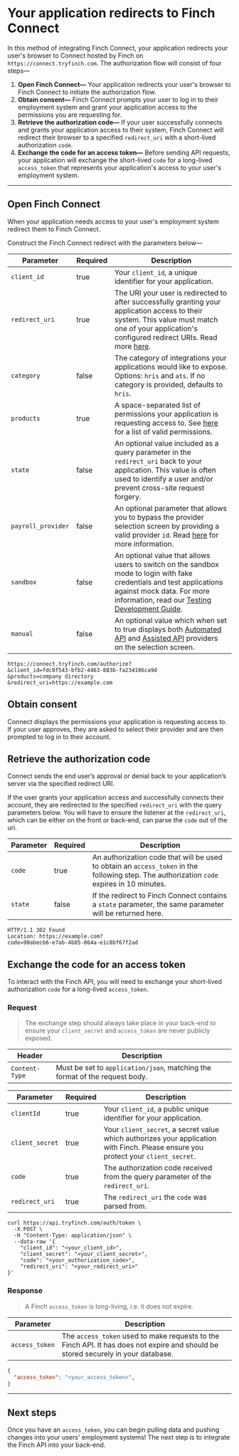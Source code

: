 # Your application redirects to Finch Connect

In this method of integrating Finch Connect, your application redirects your user's browser to Connect hosted by Finch on `https://connect.tryfinch.com`. The authorization flow will consist of four steps—

1. **Open Finch Connect—** Your application redirects your user's browser to Finch Connect to initiate the authorization flow.
2. **Obtain consent—** Finch Connect prompts your user to log in to their employment system and grant your application access to the permissions you are requesting for. 
3. **Retrieve the authorization code—** If your user successfully connects and grants your application access to their system, Finch Connect will redirect their browser to a specified `redirect_uri` with a short-lived authorization `code`.
4. **Exchange the code for an access token—** Before sending API requests, your application will exchange the short-lived `code` for a long-lived `access_token` that represents your application's access to your user's employment system.

---



## Open Finch Connect
When your application needs access to your user's employment system redirect them to Finch Connect.

Construct the Finch Connect redirect with the parameters below—

<!--
type: tab
title: Parameters
-->
Parameter | Required | Description
---------|----------|---------
 `client_id` | true | Your `client_id`, a unique identifier for your application.
 `redirect_uri` | true | The URI your user is redirected to after successfully granting your application access to their system. This value must match one of your application's configured redirect URIs. Read more [here](../../Development-Guides/Redirect-URIs.md).
 `category` | false | The category of integrations your applications would like to expose. Options: `hris` and `ats`. If no category is provided, defaults to `hris`.
 `products` | true | A space-separated list of permissions your application is requesting access to. See [here](../../Development-Guides/Permissions.md) for a list of valid permissions.
 `state` | false | An optional value included as a query parameter in the `redirect_uri` back to your application. This value is often used to identify a user and/or prevent cross-site request forgery.
 `payroll_provider` | false | An optional parameter that allows you to bypass the provider selection screen by providing a valid provider `id`. Read [here](../../Development-Guides/Providers.md) for more information.
 `sandbox` | false | An optional value that allows users to switch on the sandbox mode to login with fake credentials and test applications against mock data. For more information, read our [Testing Development Guide](../../Development-Guides/Testing.md).
 `manual` | false | An optional value which when set to true displays both [Automated API](../Product-Guides/Automated-Connect-Flow.md) and [Assisted API](../Product-Guides/Assisted-Connect-Flow.md) providers on the selection screen.

<!--
type: tab
title: Example
-->
```curl
https://connect.tryfinch.com/authorize?
&client_id=fdc8f543-bfb2-4463-883b-fa234106ca9d
&products=company directory
&redirect_uri=https://example.com
```
<!-- type: tab-end -->

## Obtain consent
Connect displays the permissions your application is requesting access to. If your user approves, they are asked to select their provider and are then prompted to log in to their account.

## Retrieve the authorization code

Connect sends the end user’s approval or denial back to your application’s server via the specified redirect URI.

If the user grants your application access and successfully connects their account, they are redirected to the specified `redirect_uri` with the query parameters below. You will have to ensure the listener at the `redirect_uri`, which can be either on the front or back-end, can parse the `code` out of the uri. 

<!--
type: tab
title: Parameters
-->
Parameter | Required | Description
---------|----------|---------
 `code` | true | An authorization code that will be used to obtain an `access_token` in the following step. The authorization `code` expires in 10 minutes.
 `state` | false | If the redirect to Finch Connect contains a `state` parameter, the same parameter will be returned here.

<!--
type: tab
title: Example
-->
```curl
HTTP/1.1 302 Found
Location: https://example.com?
code=90abecb6-e7ab-4b85-864a-e1c8bf67f2ad
```
<!-- type: tab-end -->


## Exchange the code for an access token
To interact with the Finch API, you will need to exchange your short-lived authorization `code` for a long-lived `access_token`. 


### Request

<!-- theme: danger -->
> The exchange step should always take place in your back-end to ensure your `client_secret` and `access_token` are never publicly exposed.

<!--
type: tab
title: Headers
-->
Header | Description
-------|--------------
`Content-Type` | Must be set to `application/json`, matching the format of the request body.

<!--
type: tab
title: Body
-->
Parameter | Required | Description
----------|----------|-------------
`clientId` | true | Your `client_id`, a public unique identifier for your application.
`client_secret` | true | Your `client_secret`, a secret value which authorizes your application with Finch. Please ensure you protect your `client_secret`.
`code` | true | The authorization code received from the query parameter of the `redirect_uri`.
`redirect_uri` | true | The `redirect_uri` the `code` was parsed from.

<!--
type: tab
title: Example
-->
```shell
curl https://api.tryfinch.com/auth/token \
  -X POST \
  -H "Content-Type: application/json" \
  --data-raw '{
    "client_id": "<your_client_id>",
    "client_secret": "<your_client_secret>",
    "code": "<your_authorization_code>",
    "redirect_uri": "<your_redirect_uri>"
}'
```
<!-- type: tab-end -->

### Response
<!-- theme: success -->
> A Finch `access_token` is long-living, i.e. it does not expire.

<!--
type: tab
title: Schema
-->
Parameter | Description
----------|-------------
`access_token` | The `access_token` used to make requests to the Finch API. It has does not expire and should be stored securely in your database.

<!--
type: tab
title: Example
-->
```json
{
  "access_token": "<your_access_token>",
}
```
<!-- type: tab-end -->

---

## Next steps
Once you have an `access_token`, you can begin pulling data and pushing changes into your users' employment systems! The next step is to integrate the Finch API into your back-end.
